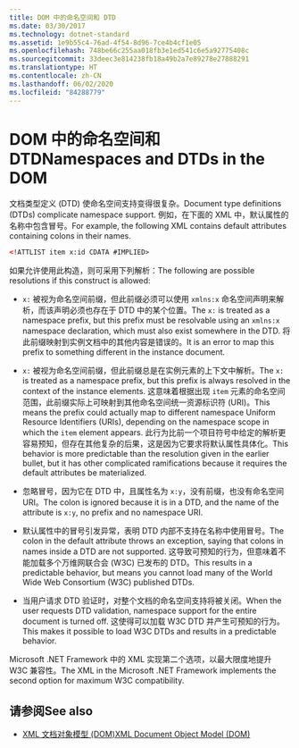 ```yaml
---
title: DOM 中的命名空间和 DTD
ms.date: 03/30/2017
ms.technology: dotnet-standard
ms.assetid: 1e9b55c4-76ad-4f54-8d96-7ce4b4cf1e05
ms.openlocfilehash: 748be66c255aa018fb3e1ed541c6e5a92775408c
ms.sourcegitcommit: 33deec3e814238fb18a49b2a7e89278e27888291
ms.translationtype: HT
ms.contentlocale: zh-CN
ms.lasthandoff: 06/02/2020
ms.locfileid: "84288779"
---
```

# <a name="namespaces-and-dtds-in-the-dom"></a><span data-ttu-id="cff7f-102">DOM 中的命名空间和 DTD</span><span class="sxs-lookup"><span data-stu-id="cff7f-102">Namespaces and DTDs in the DOM</span></span>
<span data-ttu-id="cff7f-103">文档类型定义 (DTD) 使命名空间支持变得很复杂。</span><span class="sxs-lookup"><span data-stu-id="cff7f-103">Document type definitions (DTDs) complicate namespace support.</span></span> <span data-ttu-id="cff7f-104">例如，在下面的 XML 中，默认属性的名称中包含冒号。</span><span class="sxs-lookup"><span data-stu-id="cff7f-104">For example, the following XML contains default attributes containing colons in their names.</span></span>  
  
```xml  
<!ATTLIST item x:id CDATA #IMPLIED>  
```  
  
 <span data-ttu-id="cff7f-105">如果允许使用此构造，则可采用下列解析：</span><span class="sxs-lookup"><span data-stu-id="cff7f-105">The following are possible resolutions if this construct is allowed:</span></span>  
  
- <span data-ttu-id="cff7f-106">`x:` 被视为命名空间前缀，但此前缀必须可以使用 `xmlns:x` 命名空间声明来解析，而该声明必须也存在于 DTD 中的某个位置。</span><span class="sxs-lookup"><span data-stu-id="cff7f-106">The `x:` is treated as a namespace prefix, but this prefix must be resolvable using an `xmlns:x` namespace declaration, which must also exist somewhere in the DTD.</span></span> <span data-ttu-id="cff7f-107">将此前缀映射到实例文档中的其他内容是错误的。</span><span class="sxs-lookup"><span data-stu-id="cff7f-107">It is an error to map this prefix to something different in the instance document.</span></span>  
  
- <span data-ttu-id="cff7f-108">`x:` 被视为命名空间前缀，但此前缀总是在实例元素的上下文中解析。</span><span class="sxs-lookup"><span data-stu-id="cff7f-108">The `x:` is treated as a namespace prefix, but this prefix is always resolved in the context of the instance elements.</span></span> <span data-ttu-id="cff7f-109">这意味着根据出现 `item` 元素的命名空间范围，此前缀实际上可映射到其他命名空间统一资源标识符 (URI)。</span><span class="sxs-lookup"><span data-stu-id="cff7f-109">This means the prefix could actually map to different namespace Uniform Resource Identifiers (URIs), depending on the namespace scope in which the `item` element appears.</span></span> <span data-ttu-id="cff7f-110">此行为比前一个项目符号中给定的解析更容易预知，但存在其他复杂的后果，这是因为它要求将默认属性具体化。</span><span class="sxs-lookup"><span data-stu-id="cff7f-110">This behavior is more predictable than the resolution given in the earlier bullet, but it has other complicated ramifications because it requires the default attributes be materialized.</span></span>  
  
- <span data-ttu-id="cff7f-111">忽略冒号，因为它在 DTD 中，且属性名为 `x:y`，没有前缀，也没有命名空间 URI。</span><span class="sxs-lookup"><span data-stu-id="cff7f-111">The colon is ignored because it is in a DTD, and the name of the attribute is `x:y`, no prefix and no namespace URI.</span></span>  
  
- <span data-ttu-id="cff7f-112">默认属性中的冒号引发异常，表明 DTD 内部不支持在名称中使用冒号。</span><span class="sxs-lookup"><span data-stu-id="cff7f-112">The colon in the default attribute throws an exception, saying that colons in names inside a DTD are not supported.</span></span> <span data-ttu-id="cff7f-113">这导致可预知的行为，但意味着不能加载多个万维网联合会 (W3C) 已发布的 DTD。</span><span class="sxs-lookup"><span data-stu-id="cff7f-113">This results in a predictable behavior, but means you cannot load many of the World Wide Web Consortium (W3C) published DTDs.</span></span>  
  
- <span data-ttu-id="cff7f-114">当用户请求 DTD 验证时，对整个文档的命名空间支持将被关闭。</span><span class="sxs-lookup"><span data-stu-id="cff7f-114">When the user requests DTD validation, namespace support for the entire document is turned off.</span></span> <span data-ttu-id="cff7f-115">这使得可以加载 W3C DTD 并产生可预知的行为。</span><span class="sxs-lookup"><span data-stu-id="cff7f-115">This makes it possible to load W3C DTDs and results in a predictable behavior.</span></span>  
  
 <span data-ttu-id="cff7f-116">Microsoft .NET Framework 中的 XML 实现第二个选项，以最大限度地提升 W3C 兼容性。</span><span class="sxs-lookup"><span data-stu-id="cff7f-116">The XML in the Microsoft .NET Framework implements the second option for maximum W3C compatibility.</span></span>  
  
## <a name="see-also"></a><span data-ttu-id="cff7f-117">请参阅</span><span class="sxs-lookup"><span data-stu-id="cff7f-117">See also</span></span>

- [<span data-ttu-id="cff7f-118">XML 文档对象模型 (DOM)</span><span class="sxs-lookup"><span data-stu-id="cff7f-118">XML Document Object Model (DOM)</span></span>](xml-document-object-model-dom.md)
